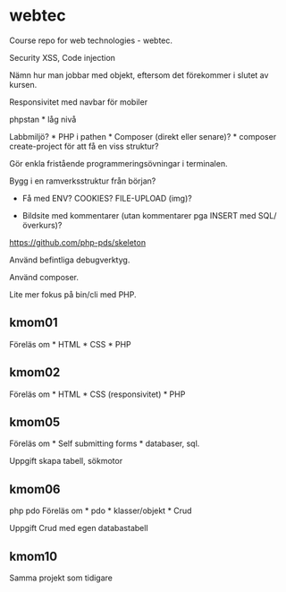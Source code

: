 # webtec
Course repo for web technologies - webtec.

Security XSS, Code injection

Nämn hur man jobbar med objekt, eftersom det förekommer i slutet av kursen.

Responsivitet med navbar för mobiler

phpstan
    * låg nivå

Labbmiljö?
    * PHP i pathen
    * Composer (direkt eller senare)?
    * composer create-project för att få en viss struktur?

Gör enkla fristående programmeringsövningar i terminalen.

Bygg i en ramverksstruktur från början?

* Få med ENV? COOKIES? FILE-UPLOAD (img)?

* Bildsite med kommentarer (utan kommentarer pga INSERT med SQL/överkurs)?

https://github.com/php-pds/skeleton


Använd befintliga debugverktyg.

Använd composer.

Lite mer fokus på bin/cli med PHP.



## kmom01

Föreläs om
    * HTML
    * CSS
    * PHP

## kmom02

Föreläs om
    * HTML
    * CSS (responsivitet)
    * PHP

## kmom05

Föreläs om
    * Self submitting forms
    * databaser, sql.

Uppgift skapa tabell, sökmotor

## kmom06

php pdo
Föreläs om
    * pdo
    * klasser/objekt
    * Crud

Uppgift Crud med egen databastabell

## kmom10

Samma projekt som tidigare
